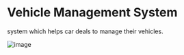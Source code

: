 # Vehicle Management System

system which helps car deals to manage their vehicles.


![image](https://user-images.githubusercontent.com/46523339/111758080-0f7fd180-88c2-11eb-9f48-5c9bb72d98fa.png)
